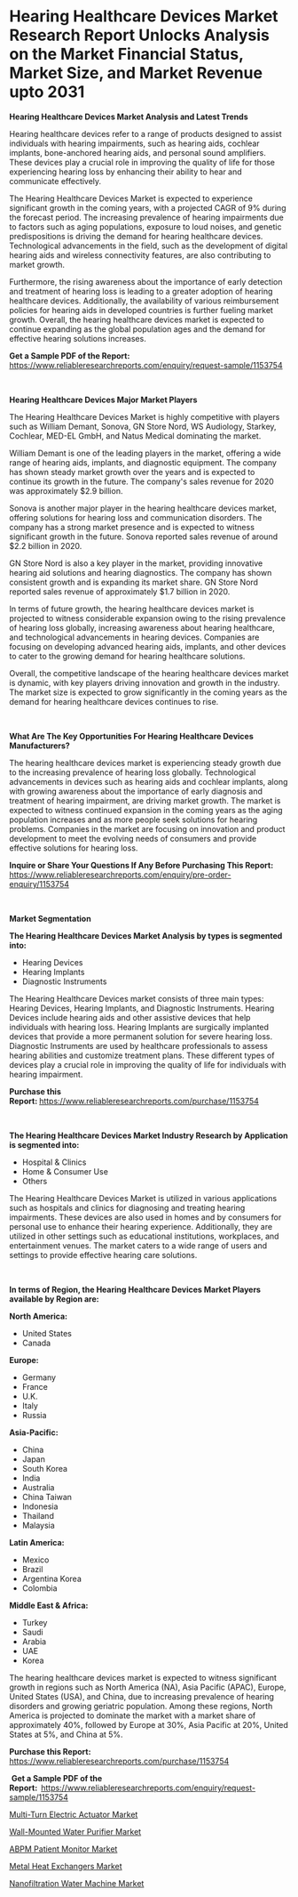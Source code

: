 <p><h1>Hearing Healthcare Devices Market Research Report Unlocks Analysis on the Market Financial Status, Market Size, and Market Revenue upto 2031</h1></p><p><strong>Hearing Healthcare Devices Market Analysis and Latest Trends</strong></p>
<p><p>Hearing healthcare devices refer to a range of products designed to assist individuals with hearing impairments, such as hearing aids, cochlear implants, bone-anchored hearing aids, and personal sound amplifiers. These devices play a crucial role in improving the quality of life for those experiencing hearing loss by enhancing their ability to hear and communicate effectively.</p><p>The Hearing Healthcare Devices Market is expected to experience significant growth in the coming years, with a projected CAGR of 9% during the forecast period. The increasing prevalence of hearing impairments due to factors such as aging populations, exposure to loud noises, and genetic predispositions is driving the demand for hearing healthcare devices. Technological advancements in the field, such as the development of digital hearing aids and wireless connectivity features, are also contributing to market growth.</p><p>Furthermore, the rising awareness about the importance of early detection and treatment of hearing loss is leading to a greater adoption of hearing healthcare devices. Additionally, the availability of various reimbursement policies for hearing aids in developed countries is further fueling market growth. Overall, the hearing healthcare devices market is expected to continue expanding as the global population ages and the demand for effective hearing solutions increases.</p></p>
<p><strong>Get a Sample PDF of the Report:&nbsp;</strong> <a href="https://www.reliableresearchreports.com/enquiry/request-sample/1153754">https://www.reliableresearchreports.com/enquiry/request-sample/1153754</a></p>
<p>&nbsp;</p>
<p><strong>Hearing Healthcare Devices Major Market Players</strong></p>
<p><p>The Hearing Healthcare Devices Market is highly competitive with players such as William Demant, Sonova, GN Store Nord, WS Audiology, Starkey, Cochlear, MED-EL GmbH, and Natus Medical dominating the market. </p><p>William Demant is one of the leading players in the market, offering a wide range of hearing aids, implants, and diagnostic equipment. The company has shown steady market growth over the years and is expected to continue its growth in the future. The company's sales revenue for 2020 was approximately $2.9 billion. </p><p>Sonova is another major player in the hearing healthcare devices market, offering solutions for hearing loss and communication disorders. The company has a strong market presence and is expected to witness significant growth in the future. Sonova reported sales revenue of around $2.2 billion in 2020. </p><p>GN Store Nord is also a key player in the market, providing innovative hearing aid solutions and hearing diagnostics. The company has shown consistent growth and is expanding its market share. GN Store Nord reported sales revenue of approximately $1.7 billion in 2020. </p><p>In terms of future growth, the hearing healthcare devices market is projected to witness considerable expansion owing to the rising prevalence of hearing loss globally, increasing awareness about hearing healthcare, and technological advancements in hearing devices. Companies are focusing on developing advanced hearing aids, implants, and other devices to cater to the growing demand for hearing healthcare solutions. </p><p>Overall, the competitive landscape of the hearing healthcare devices market is dynamic, with key players driving innovation and growth in the industry. The market size is expected to grow significantly in the coming years as the demand for hearing healthcare devices continues to rise.</p></p>
<p>&nbsp;</p>
<p><strong>What Are The Key Opportunities For Hearing Healthcare Devices Manufacturers?</strong></p>
<p><p>The hearing healthcare devices market is experiencing steady growth due to the increasing prevalence of hearing loss globally. Technological advancements in devices such as hearing aids and cochlear implants, along with growing awareness about the importance of early diagnosis and treatment of hearing impairment, are driving market growth. The market is expected to witness continued expansion in the coming years as the aging population increases and as more people seek solutions for hearing problems. Companies in the market are focusing on innovation and product development to meet the evolving needs of consumers and provide effective solutions for hearing loss.</p></p>
<p><strong>Inquire or Share Your Questions If Any Before Purchasing This Report:</strong> <a href="https://www.reliableresearchreports.com/enquiry/pre-order-enquiry/1153754">https://www.reliableresearchreports.com/enquiry/pre-order-enquiry/1153754</a></p>
<p>&nbsp;</p>
<p><strong>Market Segmentation</strong></p>
<p><strong>The Hearing Healthcare Devices Market Analysis by types is segmented into:</strong></p>
<p><ul><li>Hearing Devices</li><li>Hearing Implants</li><li>Diagnostic Instruments</li></ul></p>
<p><p>The Hearing Healthcare Devices market consists of three main types: Hearing Devices, Hearing Implants, and Diagnostic Instruments. Hearing Devices include hearing aids and other assistive devices that help individuals with hearing loss. Hearing Implants are surgically implanted devices that provide a more permanent solution for severe hearing loss. Diagnostic Instruments are used by healthcare professionals to assess hearing abilities and customize treatment plans. These different types of devices play a crucial role in improving the quality of life for individuals with hearing impairment.</p></p>
<p><strong>Purchase this Report:&nbsp;</strong><a href="https://www.reliableresearchreports.com/purchase/1153754">https://www.reliableresearchreports.com/purchase/1153754</a></p>
<p>&nbsp;</p>
<p><strong>The Hearing Healthcare Devices Market Industry Research by Application is segmented into:</strong></p>
<p><ul><li>Hospital & Clinics</li><li>Home & Consumer Use</li><li>Others</li></ul></p>
<p><p>The Hearing Healthcare Devices Market is utilized in various applications such as hospitals and clinics for diagnosing and treating hearing impairments. These devices are also used in homes and by consumers for personal use to enhance their hearing experience. Additionally, they are utilized in other settings such as educational institutions, workplaces, and entertainment venues. The market caters to a wide range of users and settings to provide effective hearing care solutions.</p></p>
<p>&nbsp;</p>
<p><strong>In terms of Region, the Hearing Healthcare Devices Market Players available by Region are:</strong></p>
<p>
    <p> <strong> North America: </strong>
        <ul>
            <li>United States</li>
            <li>Canada</li>
        </ul>
        </p> 
    <p> <strong> Europe: </strong>
        <ul>
            <li>Germany</li>
            <li>France</li>
            <li>U.K.</li>
            <li>Italy</li>
            <li>Russia</li>
        </ul>
        </p> 
    <p> <strong> Asia-Pacific: </strong>
        <ul>
            <li>China</li>
            <li>Japan</li>
            <li>South Korea</li>
            <li>India</li>
            <li>Australia</li>
            <li>China Taiwan</li>
            <li>Indonesia</li>
            <li>Thailand</li>
            <li>Malaysia</li>
        </ul>
        </p> 
    <p> <strong> Latin America: </strong>
        <ul>
            <li>Mexico</li>
            <li>Brazil</li>
            <li>Argentina Korea</li>
            <li>Colombia</li>
        </ul>
        </p> 
    <p> <strong> Middle East & Africa: </strong>
        <ul>
            <li>Turkey</li>
            <li>Saudi</li>
            <li>Arabia</li>
            <li>UAE</li>
            <li>Korea</li>
        </ul>
    </p>
    </p>
<p><p>The hearing healthcare devices market is expected to witness significant growth in regions such as North America (NA), Asia Pacific (APAC), Europe, United States (USA), and China, due to increasing prevalence of hearing disorders and growing geriatric population. Among these regions, North America is projected to dominate the market with a market share of approximately 40%, followed by Europe at 30%, Asia Pacific at 20%, United States at 5%, and China at 5%.</p></p>
<p><strong>Purchase this Report: </strong><a href="https://www.reliableresearchreports.com/purchase/1153754">https://www.reliableresearchreports.com/purchase/1153754</a></p>
<p>&nbsp;<strong>Get a Sample PDF of the Report:&nbsp;&nbsp;</strong><a href="https://www.reliableresearchreports.com/enquiry/request-sample/1153754">https://www.reliableresearchreports.com/enquiry/request-sample/1153754</a></p>
<p><strong></strong></p>
<p><p><a href="https://medium.com/@dorinaprifti56/decoding-multi-turn-electric-actuator-market-metrics-market-share-trends-and-growth-patterns-82e4a3c4018b">Multi-Turn Electric Actuator Market</a></p><p><a href="https://medium.com/@arnisaleka1951/wall-mounted-water-purifier-market-size-and-market-trends-complete-industry-overview-2024-to-2031-7bfdf2cce10d">Wall-Mounted Water Purifier Market</a></p><p><a href="https://github.com/changoleonlaverguenzanoexiste/Market-Research-Report-List-1/blob/main/abpm-patient-monitor-market.md">ABPM Patient Monitor Market</a></p><p><a href="https://github.com/dimitrishawkinswaynenp91rgz/Market-Research-Report-List-1/blob/main/metal-heat-exchangers-market.md">Metal Heat Exchangers Market</a></p><p><a href="https://medium.com/@arnisaleka1951/decoding-nanofiltration-water-machine-market-metrics-market-share-trends-and-growth-patterns-bdfeab0099a2">Nanofiltration Water Machine Market</a></p></p>